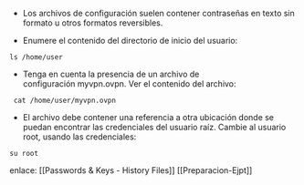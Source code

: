 - Los archivos de configuración suelen contener contraseñas en texto sin formato u otros formatos reversibles.

- Enumere el contenido del directorio de inicio del usuario:

```
ls /home/user
```
 
 - Tenga en cuenta la presencia de un archivo de configuración myvpn.ovpn. Ver el contenido del archivo:

```
 cat /home/user/myvpn.ovpn
```

- El archivo debe contener una referencia a otra ubicación donde se puedan encontrar las credenciales del usuario raíz. Cambie al usuario root, usando las credenciales:

```
su root
```

enlace:
[[Passwords & Keys - History Files]]
[[Preparacion-Ejpt]]
